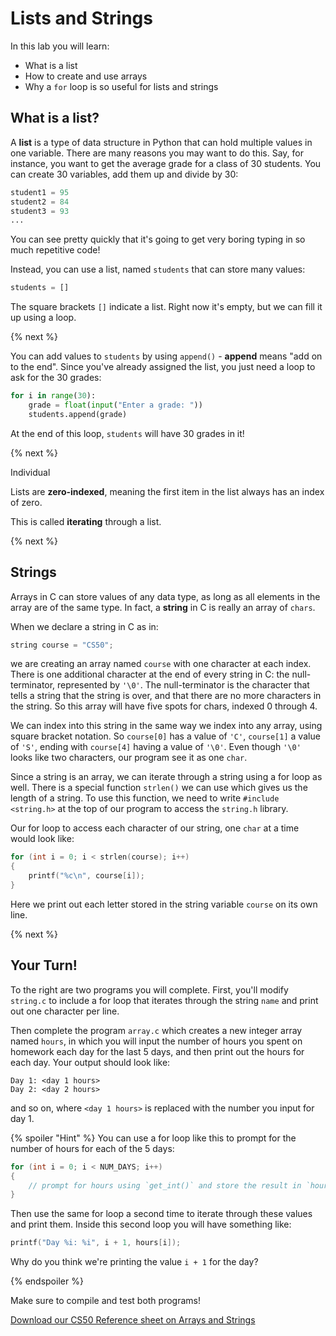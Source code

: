 # Lists and Strings

In this lab you will learn:

- What is a list
- How to create and use arrays
- Why a `for` loop is so useful for lists and strings

## What is a list?

A **list** is a type of data structure in Python that can hold multiple values in one variable. There are many reasons you may want to do this. Say, for instance, you want to get the average grade for a class of 30 students. You can create 30 variables, add them up and divide by 30:

```python
student1 = 95
student2 = 84
student3 = 93
...
```

You can see pretty quickly that it's going to get very boring typing in so much repetitive code!

Instead, you can use a list, named `students` that can store many values:

```python
students = []
```

The square brackets `[]` indicate a list. Right now it's empty, but we can fill it up using a loop.

{% next %}

You can add values to `students` by using `append()` - **append** means "add on to the end". Since you've already assigned the list, you just need a loop to ask for the 30 grades:

```python
for i in range(30):
    grade = float(input("Enter a grade: "))
    students.append(grade)
```

At the end of this loop, `students` will have 30 grades in it!

{% next %}

Individual

Lists are **zero-indexed**, meaning the first item in the list always has an index of zero.

This is called **iterating** through a list.

{% next %}

## Strings

Arrays in C can store values of any data type, as long as all elements in the array are of the same type. In fact, a **string** in C is really an array of `chars`.

When we declare a string in C as in:

```c
string course = "CS50";
```

we are creating an array named `course` with one character at each index. There is one additional character at the end of every string in C: the null-terminator, represented by `'\0'`. The null-terminator is the character that tells a string that the string is over, and that there are no more characters in the string. So this array will have five spots for chars, indexed 0 through 4.

We can index into this string in the same way we index into any array, using square bracket notation. So `course[0]` has a value of `'C'`, `course[1]` a value of `'S'`, ending with `course[4]` having a value of `'\0'`. Even though `'\0'` looks like two characters, our program see it as one `char`.

Since a string is an array, we can iterate through a string using a for loop as well. There is a special function `strlen()` we can use which gives us the length of a string. To use this function, we need to write `#include <string.h>` at the top of our program to access the `string.h` library.

Our for loop to access each character of our string, one `char` at a time would look like:

```c
for (int i = 0; i < strlen(course); i++)
{
    printf("%c\n", course[i]);
}
```

Here we print out each letter stored in the string variable `course` on its own line.

{% next %}

## Your Turn!

To the right are two programs you will complete. First, you'll modify `string.c` to include a for loop that iterates through the string `name` and print out one character per line.

Then complete the program `array.c` which creates a new integer array named `hours`, in which you will input the number of hours you spent on homework each day for the last 5 days, and then print out the hours for each day. Your output should look like:

```
Day 1: <day 1 hours>
Day 2: <day 2 hours>
```

and so on, where `<day 1 hours>` is replaced with the number you input for day 1.

{% spoiler "Hint" %}
You can use a for loop like this to prompt for the number of hours for each of the 5 days:

```c
for (int i = 0; i < NUM_DAYS; i++)
{
    // prompt for hours using `get_int()` and store the result in `hours[i]`
}
```

Then use the same for loop a second time to iterate through these values and print them. Inside this second loop you will have something like:

```c
printf("Day %i: %i", i + 1, hours[i]);
```

Why do you think we're printing the value `i + 1` for the day?

{% endspoiler %}

Make sure to compile and test both programs!

[Download our CS50 Reference sheet on Arrays and Strings](https://cs50.harvard.edu/ap/2020/assets/pdfs/arrays_and_strings.pdf)

